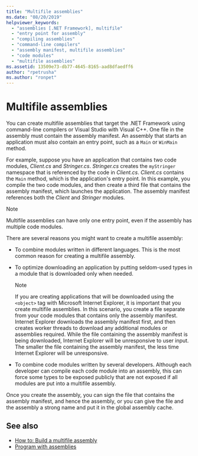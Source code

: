```yaml
---
title: "Multifile assemblies"
ms.date: "08/20/2019"
helpviewer_keywords:
  - "assemblies [.NET Framework], multifile"
  - "entry point for assembly"
  - "compiling assemblies"
  - "command-line compilers"
  - "assembly manifest, multifile assemblies"
  - "code modules"
  - "multifile assemblies"
ms.assetid: 13509e73-db77-4645-8165-aad8dfaedff6
author: "rpetrusha"
ms.author: "ronpet"
---
```

# Multifile assemblies

You can create multifile assemblies that target the .NET Framework using command-line compilers or Visual Studio with Visual C++. One file in the assembly must contain the assembly manifest. An assembly that starts an application must also contain an entry point, such as a `Main` or `WinMain` method.

For example, suppose you have an application that contains two code modules, *Client.cs* and *Stringer.cs*. *Stringer.cs* creates the `myStringer` namespace that is referenced by the code in *Client.cs*. *Client.cs* contains the `Main` method, which is the application's entry point. In this example, you compile the two code modules, and then create a third file that contains the assembly manifest, which launches the application. The assembly manifest references both the *Client* and *Stringer* modules.

> [!NOTE]
> Multifile assemblies can have only one entry point, even if the assembly has multiple code modules.

There are several reasons you might want to create a multifile assembly:

- To combine modules written in different languages. This is the most common reason for creating a multifile assembly.

- To optimize downloading an application by putting seldom-used types in a module that is downloaded only when needed.

    > [!NOTE]
    > If you are creating applications that will be downloaded using the `<object>` tag with Microsoft Internet Explorer, it is important that you create multifile assemblies. In this scenario, you create a file separate from your code modules that contains only the assembly manifest. Internet Explorer downloads the assembly manifest first, and then creates worker threads to download any additional modules or assemblies required. While the file containing the assembly manifest is being downloaded, Internet Explorer will be unresponsive to user input. The smaller the file containing the assembly manifest, the less time Internet Explorer will be unresponsive.

- To combine code modules written by several developers. Although each developer can compile each code module into an assembly, this can force some types to be exposed publicly that are not exposed if all modules are put into a multifile assembly.

Once you create the assembly, you can sign the file that contains the assembly manifest, and hence the assembly, or you can give the file and the assembly a strong name and put it in the global assembly cache.

## See also

- [How to: Build a multifile assembly](build-multifile-assembly.md)
- [Program with assemblies](../../standard/assembly/program.md)
